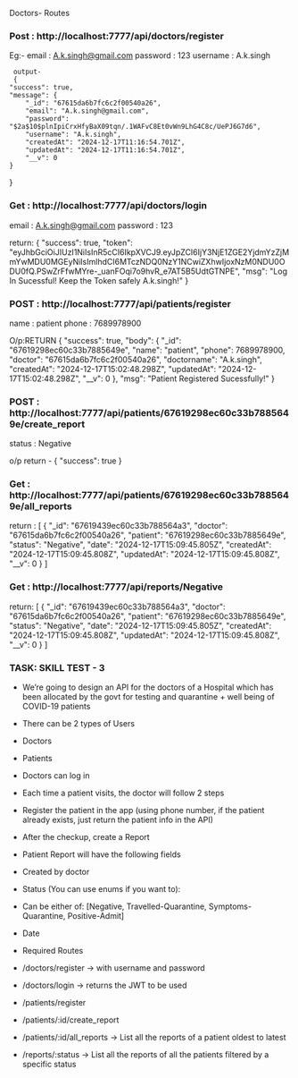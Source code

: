 Doctors- Routes
<!-- *********************Doctors- Routes - REGISTER ***************************** -->
### Post : http://localhost:7777/api/doctors/register

Eg:- email  :   A.k.singh@gmail.com
     password :  123
     username :  A.k.singh

     output-
     {
    "success": true,
    "message": {
        "_id": "67615da6b7fc6c2f00540a26",
        "email": "A.k.singh@gmail.com",
        "password": "$2a$10$plnIpiCrxHfyBaX09tqn/.1WAFvC8Et0vWn9LhG4C8c/UePJ6G7d6",
        "username": "A.k.singh",
        "createdAt": "2024-12-17T11:16:54.701Z",
        "updatedAt": "2024-12-17T11:16:54.701Z",
        "__v": 0
    }
}
<!-- *********************Doctors- Routes - Login ***************************** -->
### Get : http://localhost:7777/api/doctors/login
email : A.k.singh@gmail.com
password : 123

return:
{
    "success": true,
    "token": "eyJhbGciOiJIUzI1NiIsInR5cCI6IkpXVCJ9.eyJpZCI6IjY3NjE1ZGE2YjdmYzZjMmYwMDU0MGEyNiIsImlhdCI6MTczNDQ0NzY1NCwiZXhwIjoxNzM0NDU0ODU0fQ.PSwZrFfwMYre-_uanFOqi7o9hvR_e7AT5B5UdtGTNPE",
    "msg": "Log In Sucessful! Keep the Token safely  A.k.singh!"
}

<!-- *******************Patient Register : Add JWT Bearer Token *********  -->
### POST : http://localhost:7777/api/patients/register
name : patient
phone : 7689978900

O/p:RETURN
{
    "success": true,
    "body": {
        "_id": "67619298ec60c33b7885649e",
        "name": "patient",
        "phone": 7689978900,
        "doctor": "67615da6b7fc6c2f00540a26",
        "doctorname": "A.k.singh",
        "createdAt": "2024-12-17T15:02:48.298Z",
        "updatedAt": "2024-12-17T15:02:48.298Z",
        "__v": 0
    },
    "msg": "Patient Registered Sucessfully!"
}

<!-- *********** CREATE REPORT *************************** -->

### POST : http://localhost:7777/api/patients/67619298ec60c33b7885649e/create_report

status : Negative

o/p return -
 {
    "success": true
}

<!-- ************************* Get All Reports *************************** -->
### Get : http://localhost:7777/api/patients/67619298ec60c33b7885649e/all_reports

return : 
[
    {
        "_id": "67619439ec60c33b788564a3",
        "doctor": "67615da6b7fc6c2f00540a26",
        "patient": "67619298ec60c33b7885649e",
        "status": "Negative",
        "date": "2024-12-17T15:09:45.805Z",
        "createdAt": "2024-12-17T15:09:45.808Z",
        "updatedAt": "2024-12-17T15:09:45.808Z",
        "__v": 0
    }
]
<!-- ****************************GET STATUS ********************************************* -->
### Get : http://localhost:7777/api/reports/Negative

return:
[
    {
        "_id": "67619439ec60c33b788564a3",
        "doctor": "67615da6b7fc6c2f00540a26",
        "patient": "67619298ec60c33b7885649e",
        "status": "Negative",
        "date": "2024-12-17T15:09:45.805Z",
        "createdAt": "2024-12-17T15:09:45.808Z",
        "updatedAt": "2024-12-17T15:09:45.808Z",
        "__v": 0
    }
]

<!-- ************************************************************************* -->
<!-- ****************************ABOUT TASK *********************************** -->
### TASK: SKILL TEST - 3 
- We’re going to design an API for the doctors of a Hospital which has been allocated by the
govt for testing and quarantine + well being of COVID-19 patients
- There can be 2 types of Users
- Doctors
- Patients
- Doctors can log in
- Each time a patient visits, the doctor will follow 2 steps
- Register the patient in the app (using phone number, if the patient already exists, just
return the patient info in the API)
- After the checkup, create a Report
- Patient Report will have the following fields
- Created by doctor
- Status (You can use enums if you want to):
- Can be either of: [Negative, Travelled-Quarantine, Symptoms-Quarantine,
Positive-Admit]

- Date
- Required Routes
- /doctors/register → with username and password
- /doctors/login → returns the JWT to be used
- /patients/register
- /patients/:id/create_report
- /patients/:id/all_reports → List all the reports of a patient oldest to latest
- /reports/:status → List all the reports of all the patients filtered by a specific status

<!-- =============================================================================== -->
